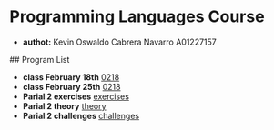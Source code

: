 # Programming Languages Course
- **authot:** Kevin Oswaldo Cabrera Navarro A01227157

## Program List
- **class February 18th** [0218](0218.scm)
- **class February 25th** [0218](0225.scm)
- **Parial 2 exercises** [exercises](exercises.scm)
- **Parial 2 theory** [theory](theory.scm)
- **Parial 2 challenges** [challenges](challenges.scm)